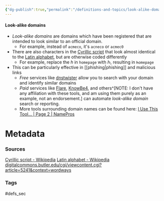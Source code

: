 ```yaml
---
{"dg-publish":true,"permalink":"/definitions-and-topics/look-alike-domains/"}
---
```


#### Look-alike domains
- *Look-alike domains* are domains which have been registered that are intended to look similar to an official domain.
	- For example, instead of `acmeco`, it's `acneco` or `acmec0`
- There are also characters in the [Cyrillic script](https://en.wikipedia.org/wiki/Cyrillic_script) that look almost identical to the [Latin alphabet](https://en.wikipedia.org/wiki/Latin_alphabet), but are otherwise coded differently
	- For example, replace the *h* in `homepage` with *Һ*, resulting in `Һomepage`
- This can be particularly effective in [[phishing\|phishing]] and malicious links
	- *Free* services like [dnstwister](https://dnstwister.report/) allow you to search with your domain and identify similar domains
	- *Paid* services like [Flare](https://docs.flare.io/look-alike-domains), [KnowBe4](https://www.knowbe4.com/domain-doppelganger), and others^[NOTE: I don't have any affiliation with these tools, and am using them purely as an example, not an endorsement.] can automate *look-alike domain* search or reporting.
	- More tools surrounding domain names can be found here: [I Use This Tool... | Page 2 | NamePros](https://www.namepros.com/threads/i-use-this-tool.1008978/page-2#post-6067346)






# Metadata

### Sources
[Cyrillic script - Wikipedia](https://en.wikipedia.org/wiki/Cyrillic_script)
[Latin alphabet - Wikipedia](https://en.wikipedia.org/wiki/Latin_alphabet)
[digitalcommons.butler.edu/cgi/viewcontent.cgi?article=5241&context=wordways](https://digitalcommons.butler.edu/cgi/viewcontent.cgi?article=5241&context=wordways)

### Tags
#defs_sec 
